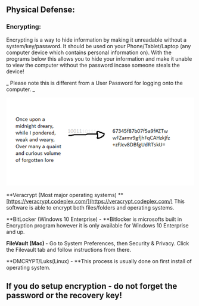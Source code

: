 ## **Physical Defense:**

### **Encrypting:**

Encrypting is a way to hide information by making it unreadable without a system/key/password. It should be used on your Phone/Tablet/Laptop \(any computer device which contains personal information on\). With the programs below this allows you to hide your information and make it unable to view the computer without the password incase someone steals the device!

_ Please note this is different from a User Password for logging onto the computer. _

![](/assets/encryption.png)

**Veracrypt \(Most major operating systems\) **[https://veracrypt.codeplex.com/](https://veracrypt.codeplex.com/) This software is able to encrypt both files/folders and operating systems.

**BitLocker \(Windows 10 Enterprise\) - **Bitlocker is microsofts built in Encryption program however it is only available for Windows 10 Enterprise and up.

**FileVault \(Mac\) -** Go to System Preferences, then Security & Privacy. Click the Filevault tab and follow instructions from there. 

**DMCRYPT/Luks\(Linux\) - **This process is usually done on first install of operating system.

## **If you do setup encryption - do not forget the password or the recovery key!**



